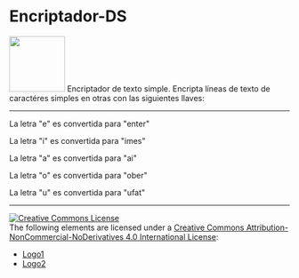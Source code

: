 # Encriptador-DS
<img src="https://imgur.com/vKfRhDn.png" width="100px">
Encriptador de texto simple.
Encripta líneas de texto de caractéres simples en otras con las siguientes llaves:

---

La letra "e" es convertida para "enter"

La letra "i" es convertida para "imes"

La letra "a" es convertida para "ai"

La letra "o" es convertida para "ober"

La letra "u" es convertida para "ufat"

---
    
<a rel="license" href="http://creativecommons.org/licenses/by-nc-nd/4.0/"><img alt="Creative Commons License" style="border-width:0" src="https://i.creativecommons.org/l/by-nc-nd/4.0/88x31.png" /></a><br />The following elements are licensed under a <a rel="license" href="http://creativecommons.org/licenses/by-nc-nd/4.0/">Creative Commons Attribution-NonCommercial-NoDerivatives 4.0 International License</a>:

<ul>
    <li><a href="img/logo.svg">Logo1</a></li>
      <li><a href="img/logo_dark.svg">Logo2</a></li>
</ul>
 
 
